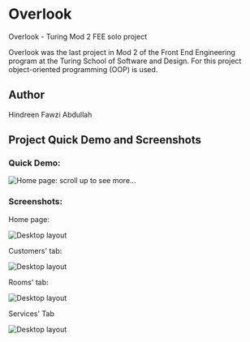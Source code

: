 # Overlook
Overlook - Turing Mod 2 FEE solo project

Overlook was the last project in Mod 2 of the Front End Engineering program at the Turing School of Software and Design. For this project object-oriented programming (OOP) is used.

## Author
Hindreen Fawzi Abdullah


## Project Quick Demo and Screenshots

### Quick Demo:

![Home page: scroll up to see more...](https://github.com/hndfaw/webpack-starter-kit/blob/master/src/images/overlook.gif)

### Screenshots:

Home page:

![Desktop layout](https://github.com/hndfaw/webpack-starter-kit/blob/master/src/images/overlook-home.png)


Customers' tab:

![Desktop layout](https://github.com/hndfaw/webpack-starter-kit/blob/master/src/images/overlook-customers.png)


Rooms' tab:

![Desktop layout](https://github.com/hndfaw/webpack-starter-kit/blob/master/src/images/overlook-rooms.png)


Services' Tab

![Desktop layout](https://github.com/hndfaw/webpack-starter-kit/blob/master/src/images/overlook-services.png)


